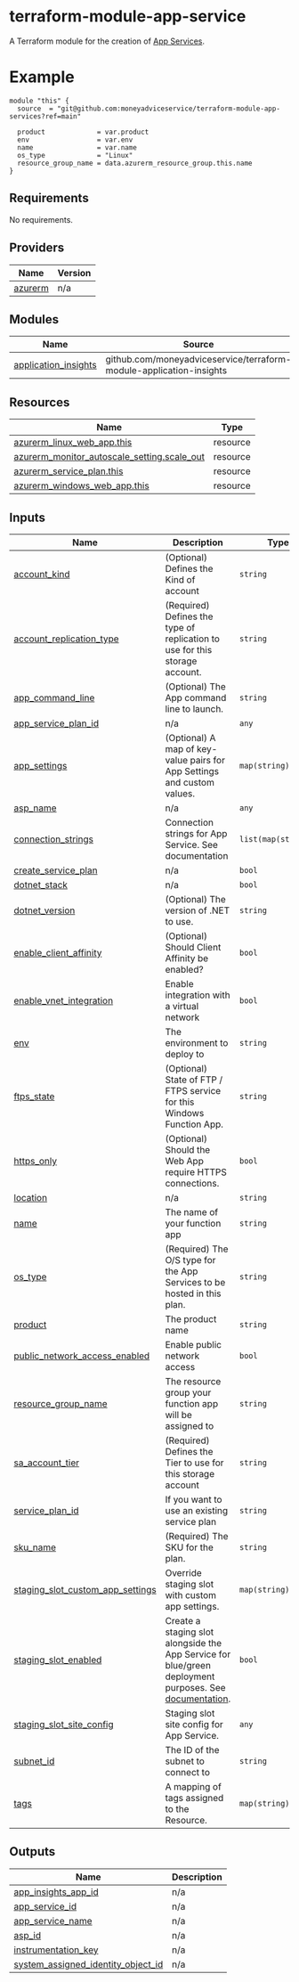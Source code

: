 # terraform-module-app-service
A Terraform module for the creation of [App Services](https://learn.microsoft.com/en-us/azure/app-service/overview).

# Example
```hcl
module "this" {
  source  = "git@github.com:moneyadviceservice/terraform-module-app-services?ref=main"
  
  product             = var.product
  env                 = var.env
  name                = var.name
  os_type             = "Linux"
  resource_group_name = data.azurerm_resource_group.this.name
}

```

<!-- BEGIN_TF_DOCS -->
## Requirements

No requirements.

## Providers

| Name | Version |
|------|---------|
| <a name="provider_azurerm"></a> [azurerm](#provider\_azurerm) | n/a |

## Modules

| Name | Source | Version |
|------|--------|---------|
| <a name="module_application_insights"></a> [application\_insights](#module\_application\_insights) | github.com/moneyadviceservice/terraform-module-application-insights | add_module |

## Resources

| Name | Type |
|------|------|
| [azurerm_linux_web_app.this](https://registry.terraform.io/providers/hashicorp/azurerm/latest/docs/resources/linux_web_app) | resource |
| [azurerm_monitor_autoscale_setting.scale_out](https://registry.terraform.io/providers/hashicorp/azurerm/latest/docs/resources/monitor_autoscale_setting) | resource |
| [azurerm_service_plan.this](https://registry.terraform.io/providers/hashicorp/azurerm/latest/docs/resources/service_plan) | resource |
| [azurerm_windows_web_app.this](https://registry.terraform.io/providers/hashicorp/azurerm/latest/docs/resources/windows_web_app) | resource |

## Inputs

| Name | Description | Type | Default | Required |
|------|-------------|------|---------|:--------:|
| <a name="input_account_kind"></a> [account\_kind](#input\_account\_kind) | (Optional) Defines the Kind of account | `string` | `"StorageV2"` | no |
| <a name="input_account_replication_type"></a> [account\_replication\_type](#input\_account\_replication\_type) | (Required) Defines the type of replication to use for this storage account. | `string` | `"ZRS"` | no |
| <a name="input_app_command_line"></a> [app\_command\_line](#input\_app\_command\_line) | (Optional) The App command line to launch. | `string` | `null` | no |
| <a name="input_app_service_plan_id"></a> [app\_service\_plan\_id](#input\_app\_service\_plan\_id) | n/a | `any` | `null` | no |
| <a name="input_app_settings"></a> [app\_settings](#input\_app\_settings) | (Optional) A map of key-value pairs for App Settings and custom values. | `map(string)` | `{}` | no |
| <a name="input_asp_name"></a> [asp\_name](#input\_asp\_name) | n/a | `any` | `null` | no |
| <a name="input_connection_strings"></a> [connection\_strings](#input\_connection\_strings) | Connection strings for App Service. See documentation | `list(map(string))` | `[]` | no |
| <a name="input_create_service_plan"></a> [create\_service\_plan](#input\_create\_service\_plan) | n/a | `bool` | `false` | no |
| <a name="input_dotnet_stack"></a> [dotnet\_stack](#input\_dotnet\_stack) | n/a | `bool` | `false` | no |
| <a name="input_dotnet_version"></a> [dotnet\_version](#input\_dotnet\_version) | (Optional) The version of .NET to use. | `string` | `"8.0"` | no |
| <a name="input_enable_client_affinity"></a> [enable\_client\_affinity](#input\_enable\_client\_affinity) | (Optional) Should Client Affinity be enabled? | `bool` | `false` | no |
| <a name="input_enable_vnet_integration"></a> [enable\_vnet\_integration](#input\_enable\_vnet\_integration) | Enable integration with a virtual network | `bool` | `false` | no |
| <a name="input_env"></a> [env](#input\_env) | The environment to deploy to | `string` | n/a | yes |
| <a name="input_ftps_state"></a> [ftps\_state](#input\_ftps\_state) | (Optional) State of FTP / FTPS service for this Windows Function App. | `string` | `null` | no |
| <a name="input_https_only"></a> [https\_only](#input\_https\_only) | (Optional) Should the Web App require HTTPS connections. | `bool` | `true` | no |
| <a name="input_location"></a> [location](#input\_location) | n/a | `string` | `"UK South"` | no |
| <a name="input_name"></a> [name](#input\_name) | The name of your function app | `string` | n/a | yes |
| <a name="input_os_type"></a> [os\_type](#input\_os\_type) | (Required) The O/S type for the App Services to be hosted in this plan. | `string` | `"Linux"` | no |
| <a name="input_product"></a> [product](#input\_product) | The product name | `string` | n/a | yes |
| <a name="input_public_network_access_enabled"></a> [public\_network\_access\_enabled](#input\_public\_network\_access\_enabled) | Enable public network access | `bool` | `true` | no |
| <a name="input_resource_group_name"></a> [resource\_group\_name](#input\_resource\_group\_name) | The resource group your function app will be assigned to | `string` | n/a | yes |
| <a name="input_sa_account_tier"></a> [sa\_account\_tier](#input\_sa\_account\_tier) | (Required) Defines the Tier to use for this storage account | `string` | `"Standard"` | no |
| <a name="input_service_plan_id"></a> [service\_plan\_id](#input\_service\_plan\_id) | If you want to use an existing service plan | `string` | `null` | no |
| <a name="input_sku_name"></a> [sku\_name](#input\_sku\_name) | (Required) The SKU for the plan. | `string` | `"Y1"` | no |
| <a name="input_staging_slot_custom_app_settings"></a> [staging\_slot\_custom\_app\_settings](#input\_staging\_slot\_custom\_app\_settings) | Override staging slot with custom app settings. | `map(string)` | `null` | no |
| <a name="input_staging_slot_enabled"></a> [staging\_slot\_enabled](#input\_staging\_slot\_enabled) | Create a staging slot alongside the App Service for blue/green deployment purposes. See [documentation](https://registry.terraform.io/providers/hashicorp/azurerm/latest/docs/resources/app_service_slot). | `bool` | `true` | no |
| <a name="input_staging_slot_site_config"></a> [staging\_slot\_site\_config](#input\_staging\_slot\_site\_config) | Staging slot site config for App Service. | `any` | `{}` | no |
| <a name="input_subnet_id"></a> [subnet\_id](#input\_subnet\_id) | The ID of the subnet to connect to | `string` | `null` | no |
| <a name="input_tags"></a> [tags](#input\_tags) | A mapping of tags assigned to the Resource. | `map(string)` | `{}` | no |

## Outputs

| Name | Description |
|------|-------------|
| <a name="output_app_insights_app_id"></a> [app\_insights\_app\_id](#output\_app\_insights\_app\_id) | n/a |
| <a name="output_app_service_id"></a> [app\_service\_id](#output\_app\_service\_id) | n/a |
| <a name="output_app_service_name"></a> [app\_service\_name](#output\_app\_service\_name) | n/a |
| <a name="output_asp_id"></a> [asp\_id](#output\_asp\_id) | n/a |
| <a name="output_instrumentation_key"></a> [instrumentation\_key](#output\_instrumentation\_key) | n/a |
| <a name="output_system_assigned_identity_object_id"></a> [system\_assigned\_identity\_object\_id](#output\_system\_assigned\_identity\_object\_id) | n/a |
<!-- END_TF_DOCS -->